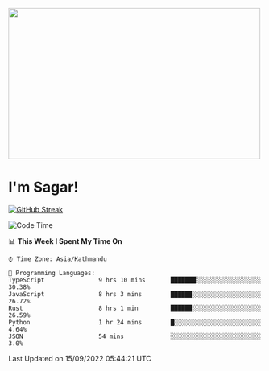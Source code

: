 
<img src="https://media.giphy.com/media/3ornk57KwDXf81rjWM/giphy.gif" width="500" height="300" frameBorder="0" class="giphy-embed" allowFullScreen></img>

#   I'm Sagar!
[![GitHub Streak](https://github-readme-streak-stats.herokuapp.com/?user=sgr2848)](https://git.io/streak-stats)
<!--START_SECTION:waka-->
![Code Time](http://img.shields.io/badge/Code%20Time-2%2C821%20hrs%2053%20mins-blue)

📊 **This Week I Spent My Time On** 

```text
⌚︎ Time Zone: Asia/Kathmandu

💬 Programming Languages: 
TypeScript               9 hrs 10 mins       ███████░░░░░░░░░░░░░░░░░░   30.38% 
JavaScript               8 hrs 3 mins        ██████░░░░░░░░░░░░░░░░░░░   26.72% 
Rust                     8 hrs 1 min         ██████░░░░░░░░░░░░░░░░░░░   26.59% 
Python                   1 hr 24 mins        █░░░░░░░░░░░░░░░░░░░░░░░░   4.64% 
JSON                     54 mins             ░░░░░░░░░░░░░░░░░░░░░░░░░   3.0%

```


 Last Updated on 15/09/2022 05:44:21 UTC
<!--END_SECTION:waka-->
